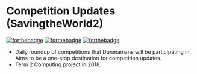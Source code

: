 # Competition Updates (SavingtheWorld2)
[![forthebadge](https://forthebadge.com/images/badges/uses-html.svg)](https://forthebadge.com) [![forthebadge](https://forthebadge.com/images/badges/uses-badges.svg)](https://forthebadge.com) [![forthebadge](https://forthebadge.com/images/badges/60-percent-of-the-time-works-every-time.svg)](https://forthebadge.com)
* Daily roundup of competitions that Dunmanians will be participating in. Aims to be a one-stop destination for competition updates.
* Term 2 Computing project in 2018.
